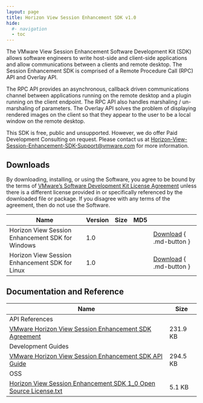 ```yaml
---
layout: page
title: Horizon View Session Enhancement SDK v1.0
hide:
  #- navigation
  - toc
---
```


The VMware View Session Enhancement Software Development Kit (SDK) allows software engineers to write host-side and client-side applications and allow communications between a clients and remote desktop. The Session Enhancement SDK is comprised of a Remote Procedure Call (RPC) API and Overlay API.

The RPC API provides an asynchronous, callback driven communications channel between applications running on the remote desktop and a plugin running on the client endpoint. The RPC API also handles marshaling / un-marshaling of parameters. The Overlay API solves the problem of displaying rendered images on the client so that they appear to the user to be a local window on the remote desktop.

This SDK is free, public and unsupported. However, we do offer Paid Development Consulting on request. Please contact us at [Horizon-View-Session-Enhancement-SDK-Support@vmware.com](mailto:Horizon-View-Session-Enhancement-SDK-Support@vmware.com) for more information.

## Downloads

By downloading, installing, or using the Software, you agree to be bound by the terms of [VMware’s Software Development Kit License Agreement]() unless there is a different license provided in or specifically referenced by the downloaded file or package. If you disagree with any terms of the agreement, then do not use the Software.

| Name | Version | Size | MD5 |   |
| --- | --- | --- | --- | --- |
| Horizon View Session Enhancement SDK for Windows | 1.0 |   |  | [Download](#) { .md-button } |
| Horizon View Session Enhancement SDK for Linux | 1.0 |   |  | [Download](#) { .md-button } |

## Documentation and Reference

| Name | Size |
| --- | --- |
| API References |   |
| [VMware Horizon View Session Enhancement SDK Agreement](View%20Session%20Enhancement%20SDK%20Agreement%201.0%20(FINAL).pdf) | 231.9  KB |
| Development Guides |   |
| [VMware Horizon View Session Enhancement SDK API Guide](VSESDKGuide.pdf) | 294.5  KB |
| OSS |   |
| [Horizon View Session Enhancement SDK 1_0 Open Source License.txt](#) | 5.1 KB |
